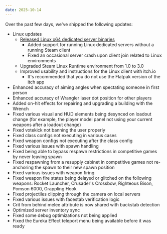 ```yaml
---
date: 2025-10-14
---
```


Over the past few days, we've shipped the following updates:

* Linux updates
  * [Released Linux x64 dedicated server binaries](https://teamcomtress.com/news/2025-10-12-dedicated/)
    * Added support for running Linux dedicated servers without a running Steam client
    * Fixed an occasional server crash upon client join related to Linux environments
  * Upgraded Steam Linux Runtime environment from 1.0 to 3.0
  * Improved usability and instructions for the Linux client with itch.io
    * It's recommended that you do not use the Flatpak version of the itch app
* Enhanced accuracy of aiming angles when spectating someone in first person
* Enhanced accuracy of Wrangler laser dot position for other players
* Added on-hit effects for repairing and upgrading a building with the Wrench
* Fixed various visual and HUD elements being desynced on loadout change (for example, the player model panel not using your current weapons after a loadout change)
* Fixed votekick not banning the user properly
* Fixed class configs not executing in various cases
* Fixed weapon configs not executing after the class config
* Fixed various issues with spawn handling
* Fixed being able to bypass respawn restrictions in competitive games by never leaving spawn
* Fixed respawning from a resupply cabinet in competitive games not re-anchoring the spawn to their new spawn position
* Fixed various issues with weapon firing
* Fixed weapon fire states being delayed or glitched on the following weapons: Rocket Launcher, Crusader's Crossbow, Righteous Bison, Pomson 6000, Grappling Hook
* Fixed projectiles clipping through the camera on local servers
* Fixed various issues with facestab verification logic
* Crit from behind melee attribute is now shared with backstab detection
* Optimized server inventory sync
* Fixed some debug optimizations not being applied
* Fixed the Eureka Effect teleport menu being available before it was ready
